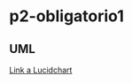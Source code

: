 # p2-obligatorio1

## UML
[Link a Lucidchart](https://lucid.app/lucidchart/977ec43d-814e-42b7-8c93-6af89afdcf96/edit?invitationId=inv_041ec458-c722-4d9e-a039-dbc705bdec9c)
